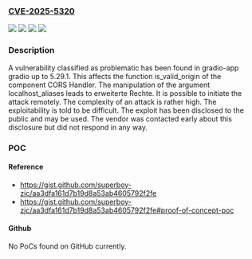 ### [CVE-2025-5320](https://cve.mitre.org/cgi-bin/cvename.cgi?name=CVE-2025-5320)
![](https://img.shields.io/static/v1?label=Product&message=gradio&color=blue)
![](https://img.shields.io/static/v1?label=Version&message=%3D%205.29.0%20&color=brighgreen)
![](https://img.shields.io/static/v1?label=Vulnerability&message=Insufficient%20Verification%20of%20Data%20Authenticity&color=brighgreen)
![](https://img.shields.io/static/v1?label=Vulnerability&message=Origin%20Validation%20Error&color=brighgreen)

### Description

A vulnerability classified as problematic has been found in gradio-app gradio up to 5.29.1. This affects the function is_valid_origin of the component CORS Handler. The manipulation of the argument localhost_aliases leads to erweiterte Rechte. It is possible to initiate the attack remotely. The complexity of an attack is rather high. The exploitability is told to be difficult. The exploit has been disclosed to the public and may be used. The vendor was contacted early about this disclosure but did not respond in any way.

### POC

#### Reference
- https://gist.github.com/superboy-zjc/aa3dfa161d7b19d8a53ab4605792f2fe
- https://gist.github.com/superboy-zjc/aa3dfa161d7b19d8a53ab4605792f2fe#proof-of-concept-poc

#### Github
No PoCs found on GitHub currently.

